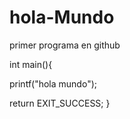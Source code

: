 # hola-Mundo
primer programa en github

int main(){

  printf("hola mundo");

return EXIT_SUCCESS;
}
